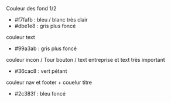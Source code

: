 Couleur des fond 1/2
- #f7fafb : bleu / blanc très clair 
- #dbe1e8 : gris plus foncé

couleur text 
- #99a3ab : gris plus foncé

couleur incon / Tour bouton / text entreprise et text très important
- #36cac8 : vert pétant

couleur nav et footer + couelur titre
- #2c383f : bleu foncé